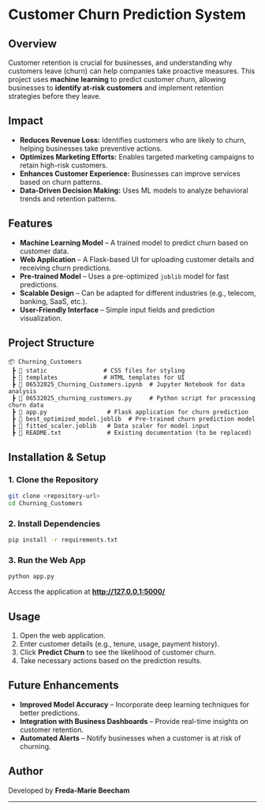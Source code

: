 # Customer Churn Prediction System

## Overview
Customer retention is crucial for businesses, and understanding why customers leave (churn) can help companies take proactive measures. This project uses **machine learning** to predict customer churn, allowing businesses to **identify at-risk customers** and implement retention strategies before they leave.

## Impact
- **Reduces Revenue Loss:** Identifies customers who are likely to churn, helping businesses take preventive actions.
- **Optimizes Marketing Efforts:** Enables targeted marketing campaigns to retain high-risk customers.
- **Enhances Customer Experience:** Businesses can improve services based on churn patterns.
- **Data-Driven Decision Making:** Uses ML models to analyze behavioral trends and retention patterns.

## Features
- **Machine Learning Model** – A trained model to predict churn based on customer data.
- **Web Application** – A Flask-based UI for uploading customer details and receiving churn predictions.
- **Pre-trained Model** – Uses a pre-optimized `joblib` model for fast predictions.
- **Scalable Design** – Can be adapted for different industries (e.g., telecom, banking, SaaS, etc.).
- **User-Friendly Interface** – Simple input fields and prediction visualization.

## Project Structure
```
📦 Churning_Customers
 ┣ 📂 static                # CSS files for styling
 ┣ 📂 templates             # HTML templates for UI
 ┣ 📜 06532025_Churning_Customers.ipynb  # Jupyter Notebook for data analysis
 ┣ 📜 06532025_churning_customers.py     # Python script for processing churn data
 ┣ 📜 app.py                 # Flask application for churn prediction
 ┣ 📜 best_optimized_model.joblib  # Pre-trained churn prediction model
 ┣ 📜 fitted_scaler.joblib   # Data scaler for model input
 ┣ 📜 README.txt             # Existing documentation (to be replaced)
```

## Installation & Setup
### 1. Clone the Repository
```sh
git clone <repository-url>
cd Churning_Customers
```

### 2. Install Dependencies
```sh
pip install -r requirements.txt
```

### 3. Run the Web App
```sh
python app.py
```
Access the application at **http://127.0.0.1:5000/**

## Usage
1. Open the web application.
2. Enter customer details (e.g., tenure, usage, payment history).
3. Click **Predict Churn** to see the likelihood of customer churn.
4. Take necessary actions based on the prediction results.

## Future Enhancements
- **Improved Model Accuracy** – Incorporate deep learning techniques for better predictions.
- **Integration with Business Dashboards** – Provide real-time insights on customer retention.
- **Automated Alerts** – Notify businesses when a customer is at risk of churning.

## Author
Developed by **Freda-Marie Beecham**

---
